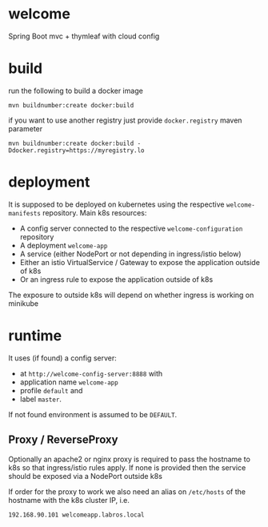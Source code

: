 # welcome
Spring Boot mvc + thymleaf with cloud config

# build

run the following to build a docker image

```shell
mvn buildnumber:create docker:build
```

if you want to use another registry just provide `docker.registry` maven parameter

```shell
mvn buildnumber:create docker:build -Ddocker.registry=https://myregistry.lo
```

# deployment
It is supposed to be deployed on kubernetes using the respective `welcome-manifests` repository.
Main k8s resources:
- A config server connected to the respective `welcome-configuration` repository
- A deployment `welcome-app`
- A service (either NodePort or not depending in ingress/istio below)
- Either an istio VirtualService / Gateway to expose the application outside of k8s
- Or an ingress rule to expose the application outside of k8s

The exposure to outside k8s will depend on whether ingress is working on minikube

# runtime

It uses (if found) a config server:
- at `http://welcome-config-server:8888` with 
- application name `welcome-app`
- profile `default` and 
- label `master`.

If not found environment is assumed to be `DEFAULT`.

## Proxy / ReverseProxy

Optionally an apache2 or nginx proxy is required to pass the hostname to k8s so that ingress/istio rules apply.
If none is provided then the service should be exposed via a NodePort outside k8s

If order for the proxy to work we also need an alias on `/etc/hosts` of the hostname with the k8s cluster IP, i.e.
```
192.168.90.101 welcomeapp.labros.local
```

